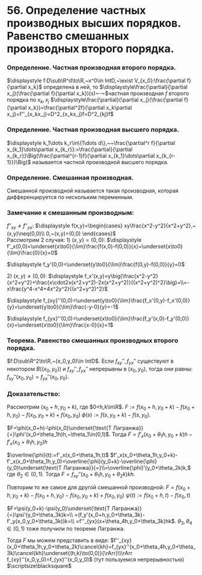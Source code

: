 # 56. Определение частных производных высших порядков. Равенство смешанных производных второго порядка.

### Определение. Частная производная второго порядка.
$\displaystyle f:D\sub\R^d\to\R,~x^0\in IntD,~\exist V_{x_0}:\frac{\partial f}{\partial x_k}$ определена в ней, то
$\displaystyle\frac{\partial}{\partial x_j}(\frac{\partial f}{\partial x_k})(x)~-~$частная производная $f$ второго порядка по $x_k,x_j$
$\displaystyle\frac{\partial}{\partial x_j}(\frac{\partial f}{\partial x_k})=\frac{\partial^2f}{\partial x_k\partial x_j}=f''_{x_kx_j}=D^2_{x_kx_j}f=D^2_{kj}f$

### Определение. Частная производная высшего порядка.
$\displaystyle k_1\dots k_r\in\{1\dots d\},~~\frac{\partial^r f}{\partial x_{k_1}\dots\partial x_{k_r}}:=\frac{\partial}{\partial x_{k_r}}\Big(\frac{\partial^{r-1}f}{\partial x_{k_1}\dots\partial x_{k_{r-1}}}\Big)$ называется частной производной высшего порядка.

### Определение. Смешанная производная.
Смешанной производной называется такая производная, которая дифференцируется по нескольким переменным.

### Замечание к смешанным производным:
$f''_{xy}\neq f''_{yx}$: $\displaystyle f(x,y)=\begin{cases}
xy\frac{x^2-y^2}{x^2+y^2},~(x,y)\neq(0,0)\\
0,~(x,y)=(0,0)
\end{cases}$  
Рассмотрим 2 случая:
$1)~(x,y)=(0,0):$ 
$\displaystyle f'_x(0,0)=\underset{x\to0}{\lim}\frac{f(x,0)-f(0,0)}{x}=\underset{x\to0}{\lim}\frac{0}{x}=0$

$\displaystyle f_y'(0,0)=\underset{y\to0}{\lim}\frac{f(0,y)-f(0,0)}{y}=0$

$2)~(x,y)\neq(0,0):$
$\displaystyle f_x'(x,y)=y\big(\frac{x^2-y^2}{x^2+y^2}+\frac{x\cdot2x(x^2+y^2)-2x(x^2+y^2)}{(x^2+y^2)^2}\big)=\\=-x\frac{y^4-x^4+4x^2y^2}{(x^2+y^2)^2}$

$\displaystyle f_{xy}''(0,0)=\underset{y\to0}{\lim}\frac{f_x'(0,y)-f_x'(0,0)}{y}=\underset{y\to0}{\lim}\frac{-y-0}{y}=-1$

$\displaystyle f_{yx}''(0,0)=\underset{x\to0}{\lim}\frac{f_y'(x,0)-f_y'(0,0)}{x}=\underset{x\to0}{\lim}\frac{x-0}{x}=1$

### Теорема. Равенство смешанных производных второго порядка.
$f:D\sub\R^2\to\R,~(x_0,y_0)\in IntD$.
Если $f_{xy}'',f_{yx}''$ существуют в некотором $B((x_0,y_0))$ и $f_{xy}'',f_{yx}''$ непрерывны в $(x_0,y_0)$, тогда они равны: $f_{xy}''(x_0,y_0)=f_{yx}''(x_0,y_0)$.

### Доказательство:
Рассмотрим $(x_0+h,y_0+k),$ где $0<h,k\in\R$.
$F:=f(x_0+h,y_0+k)-f(x_0+h,y_0)-f(x_0,y_0+k)+f(x_0,y_0)$
$\phi(s):=f(s,y_0+k)-f(s,y_0)$.

$F=\phi(x_0+h)-\phi(x_0)\underset{\text{Т Лагранжа}}{=}\phi'(x_0+\theta_1h)h,~\theta_1\in(0,1)$.
Тогда $F=f'_x(x_0+\theta_1h,y_0+k)h-f'_x(x_0+\theta_1h,y_0)h$

$\overline{\phi}(t):=f'_x(x_0+\theta_1h,t)$
$f'_x(x_0+\theta_1h,y_0+k)-f'_x(x_0+\theta_1h,y_0)=\overline{\phi}(y_0+k)-\overline{\phi}(y_0)\underset{\text{Т Лагранжа}}{=}\\=\overline{\phi}'(y_0+\theta_2k)k,$ где $\theta_2\in(0,1)$.
Тогда $F=f_{xy}''(x_0+\theta_1h,y_0+\theta_2k)kh$.

Повторим то же самое для другой смешанной производной:
$F=f(x_0+h,y_0+k)-f(x_0+h,y_0)-f(x_0,y_0+k)+f(x_0,y_0)$
$\psi(t):=f(x_0+h,t)-f(x_0,t)$

$F=\psi(y_0+k)-\psi(y_0)\underset{\text{Т Лагранжа}}{=}\psi'(y_0+\theta_3k)k=\\
=(f_y'(x_0+h,y_0+\theta_3k)-f'_y(x_0,y_0+\theta_3k))k=\\
=f''_{yx}(x+\theta_4h,y_0+\theta_3k)hk$.
$\theta_3,\theta_4\in(0,1)$ тоже получили по теореме Лагранжа.

Тогда $F$ мы можем представить в виде:
$f''_{xy}(x_0+\theta_1h,y_0+\theta_2k)\cancel{kh}=f_{yx}''(x_0+\theta_4h,y_0+\theta_3k)\cancel{kh}\underset{(h,k)\to(0,0)}{\rArr}\\\rArr f_{xy}''(x_0,y_0)=f_{yx}''(x_0,y_0)$ (тут пользуемся непрерывностью)  $\scriptsize\blacksquare$